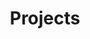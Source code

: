 ---
title: "Projects"
description: "Check out some of the projects I've worked on."
draft: false
type: custom
layout: custom-list
set_type: projects
---